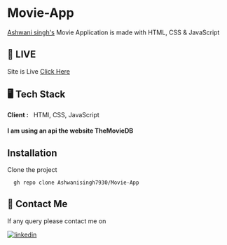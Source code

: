 # Movie-App
[Ashwani singh's](https://github.com/ashwanisingh7930/) Movie Application is made with HTML, CSS & JavaScript
## 🚀 LIVE
Site is Live [Click Here](https://ashwanisingh7930.github.io/Movie-App/)
##  🖥️ Tech Stack
**Client :** &nbsp; HTMl, CSS, JavaScript
#### I am using an api the website TheMovieDB
## Installation
Clone the project
```GitHub CLI
  gh repo clone Ashwanisingh7930/Movie-App
```
##  👋 Contact Me

If any query please contact me on 


[![linkedin](https://img.shields.io/badge/linkedin-0A66C2?style=for-the-badge&logo=linkedin&logoColor=white)](https://www.linkedin.com/in/ashwanisingh7930)
